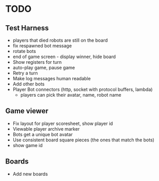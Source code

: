 # TODO

## Test Harness
- players that died robots are still on the board
- fix respawned bot message
- rotate bots
- end of game screen - display winner, hide board
- Show registers for turn
- auto-play game, pause game
- Retry a turn
- Make log messages human readable
- Add other bots
- Player Bot connectors (http, socket with protocol buffers, lambda)
    - players can pick their avatar, name, robot name

## Game viewer
- Fix layout for player scoresheet, show player id
- Viewable player archive marker
- Bots get a unique bot avatar
- Use consistent board square pieces (the ones that match the bots)
- show game id

## Boards
- Add new boards